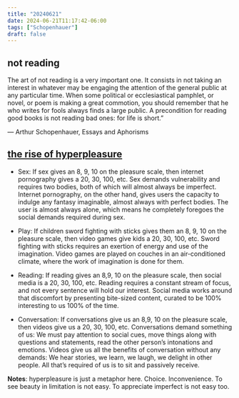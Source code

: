 ```yaml
---
title: "20240621"
date: 2024-06-21T11:17:42-06:00
tags: ["Schopenhauer"]
draft: false
---
```


## not reading

The art of not reading is a very important one. It consists in not taking an interest in whatever may be engaging the attention of the general public at any particular time. When some political or ecclesiastical pamphlet, or novel, or poem is making a great commotion, you should remember that he who writes for fools always finds a large public. A precondition for reading good books is not reading bad ones: for life is short.”

― Arthur Schopenhauer, Essays and Aphorisms

## [the rise of hyperpleasure](https://web.archive.org/web/20240605181338/https://mereorthodoxy.com/the-rise-of-hyperpleasures)

* Sex: If sex gives an 8, 9, 10 on the pleasure scale, then internet pornography gives a 20, 30, 100, etc. Sex demands vulnerability and requires two bodies, both of which will almost always be imperfect. Internet pornography, on the other hand, gives users the capacity to indulge any fantasy imaginable, almost always with perfect bodies. The user is almost always alone, which means he completely foregoes the social demands required during sex.

* Play: If children sword fighting with sticks gives them an 8, 9, 10 on the pleasure scale, then video games give kids a 20, 30, 100, etc. Sword fighting with sticks requires an exertion of energy and use of the imagination. Video games are played on couches in an air-conditioned climate, where the work of imagination is done for them.

* Reading: If reading gives an 8,9, 10 on the pleasure scale, then social media is a 20, 30, 100, etc. Reading requires a constant stream of focus, and not every sentence will hold our interest. Social media works around that discomfort by presenting bite-sized content, curated to be 100% interesting to us 100% of the time. 

* Conversation: If conversations give us an 8,9, 10 on the pleasure scale, then videos give us a 20, 30, 100, etc. Conversations demand something of us: We must pay attention to social cues, move things along with questions and statements, read the other person’s intonations and emotions. Videos give us all the benefits of conversation without any demands: We hear stories, we learn, we laugh, we delight in other people. All that’s required of us is to sit and passively receive.

**Notes**: hyperpleasure is just a metaphor here. Choice. Inconvenience. To see beauty in limitation is not easy. To appreciate imperfect is not easy too.

